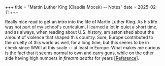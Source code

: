 +++
title = "Martin Luther King (Claudia Mocek) -- Notes"
date = 2025-02-11
+++

Really nice read to get an intro into the life of Martin Luther King.
As his life was not part of my school's curriculum, I learned a lot in quiet a short time, and as always, when reading about U.S. history, am astonished about the amount of violence that shaped this country.
Sure, Europe contributed to the cruelty of this world as well, for a long time, but this seems to be in check since WWII at this scale -- at least in Europe.
What makes me curious is the fact that it seems normal to own and carry guns, while on the other side having high numbers in *firearm deaths* for years [[Reference]](https://www.statista.com/statistics/258913/number-of-firearm-deaths-in-the-united-states/).
